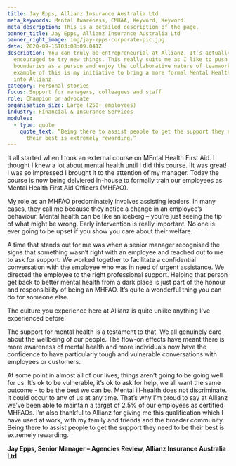 ```yaml
---
title: Jay Epps, Allianz Insurance Australia Ltd
meta_keywords: Mental Awareness, CMHAA, Keyword, Keyword.
meta_description: This is a detailed description of the page.
banner_title: Jay Epps, Allianz Insurance Australia Ltd
banner_right_image: img/jay-epps-corporate-pic.jpg
date: 2020-09-16T03:08:09.041Z
description: You can truly be entrepreneurial at Allianz. It’s actually really
  encouraged to try new things. This really suits me as I like to push
  boundaries as a person and enjoy the collaborative nature of teamwork. A great
  example of this is my initiative to bring a more formal Mental Health program
  into Allianz.
category: Personal stories
focus: Support for managers, colleagues and staff
role: Champion or advocate
organisation_size: Large (250+ employees)
industry: Financial & Insurance Services
modules:
  - type: quote
    quote_text: “Being there to assist people to get the support they need to be
      their best is extremely rewarding.”
---
```

It all started when I took an external course on MEntal Health First Aid. I thought I knew a lot about mental health until I did this course. IIt was great! I was so impressed I brought it to the attention of my manager. Today the course is now being delviered in-house to formally train our employees as Mental Health First Aid Officers (MHFAO).

My role as an MHFAO predominately involves assisting leaders. In many cases, they call me because they notice a change in an employee’s behaviour. Mental health can be like an iceberg – you’re just seeing the tip of what might be wrong. Early intervention is really important. No one is ever going to be upset if you show you care about their welfare.

A time that stands out for me was when a senior manager recognised the signs that something wasn’t right with an employee and reached out to me to ask for support. We worked together to facilitate a confidential conversation with the employee who was in need of urgent assistance. We directed the employee to the right professional support. Helping that person get back to better mental health from a dark place is just part of the honour and responsibility of being an MHFAO. It’s quite a wonderful thing you can do for someone else.

The culture you experience here at Allianz is quite unlike anything I've experienced before.

The support for mental health is a testament to that. We all genuinely care about the wellbeing of our people. The flow-on effects have meant there is more awareness of mental health and more individuals now have the confidence to have particularly tough and vulnerable conversations with employees or customers.

At some point in almost all of our lives, things aren’t going to be going well for us. It’s ok to be vulnerable, it’s ok to ask for help, we all want the same outcome - to be the best we can be. Mental ill-health does not discriminate. It could occur to any of us at any time. That’s why I’m proud to say at Allianz we’ve been able to maintain a target of 2.5% of our employees as certified MHFAOs. I’m also thankful to Allianz for giving me this qualification which I have used at work, with my family and friends and the broader community. Being there to assist people to get the support they need to be their best is extremely rewarding.

**Jay Epps, Senior Manager – Agencies Review, Allianz Insurance Australia Ltd**